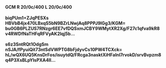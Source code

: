 #### GCM R 20/0c/400 L 20/0c/400
**biqPUm1+ZJqPESXs**<br/>**HBVbB4jx470LBxqS5bN9BZrLNwjAq8PPPJ9lGg3/KGM=**<br/>**bu0GB6PLZUS7RNzgr6EE7vfDQSxmJCBY9WMytXR2Xg/F27c1qfva9kR8v4RWDfNaTHFqRFVyAK2lqj5b...**<br/><br/>
**s6z3SntRQt1OdgSm**<br/>**nSJA/fPyuiQit73ntSdVWPTG8bFjdyvCs10PW4TCXck=**<br/>**hL/wQX6UQ5KnsDrFos/isuytdQ/FRcga3nasktXiHFalnI7rvokD/srvBvpzm8q4P3XsBLpYIsPXA4II...**